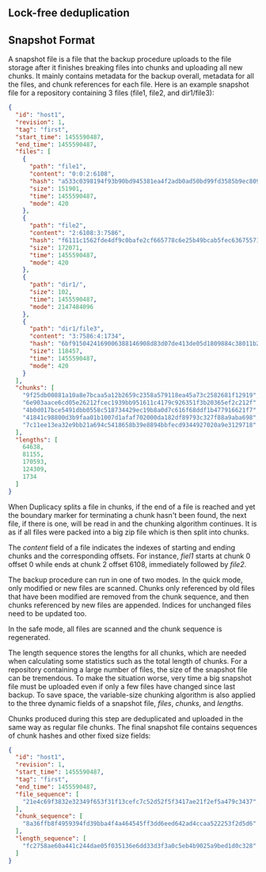 ## Lock-free deduplication

## Snapshot Format

A snapshot file is a file that the backup procedure uploads to the file storage after it finishes breaking files into
chunks and uploading all new chunks. It mainly contains metadata for the backup overall, metadata for all the files,
and chunk references for each file. Here is an example snapshot file for a repository containing 3 files (file1, file2,
and dir1/file3):

```json
{
  "id": "host1",
  "revision": 1,
  "tag": "first",
  "start_time": 1455590487,
  "end_time": 1455590487,
  "files": [
    {
      "path": "file1",
      "content": "0:0:2:6108",
      "hash": "a533c0398194f93b90bd945381ea4f2adb0ad50bd99fd3585b9ec809da395b51",
      "size": 151901,
      "time": 1455590487,
      "mode": 420
    },
    {
      "path": "file2",
      "content": "2:6108:3:7586",
      "hash": "f6111c1562fde4df9c0bafe2cf665778c6e25b49bcab5fec63675571293ed644",
      "size": 172071,
      "time": 1455590487,
      "mode": 420
    },
    {
      "path": "dir1/",
      "size": 102,
      "time": 1455590487,
      "mode": 2147484096
    },
    {
      "path": "dir1/file3",
      "content": "3:7586:4:1734",
      "hash": "6bf9150424169006388146908d83d07de413de05d1809884c38011b2a74d9d3f",
      "size": 118457,
      "time": 1455590487,
      "mode": 420
    }
  ],
  "chunks": [
    "9f25db00881a10a8e7bcaa5a12b2659c2358a579118ea45a73c2582681f12919",
    "6e903aace6cd05e26212fcec1939bb951611c4179c926351f3b20365ef2c212f",
    "4b0d017bce5491dbb0558c518734429ec19b8a0d7c616f68ddf1b477916621f7",
    "41841c98800d3b9faa01b1007d1afaf702000da182df89793c327f88a9aba698",
    "7c11ee13ea32e9bb21a694c5418658b39e8894bbfecd9344927020a9e3129718"
  ],
  "lengths": [
    64638,
    81155,
    170593,
    124309,
    1734
  ] 
}
```

When Duplicacy splits a file in chunks, if the end of a file is reached and yet the boundary marker for terminating a chunk
hasn't been found, the next file, if there is one, will be read in and the chunking algorithm continues. It is as if all 
files were packed into a big zip file which is then split into chunks.

The *content* field of a file indicates the indexes of starting and ending chunks and the corresponding offsets. For
instance, *fiel1* starts at chunk 0 offset 0 while ends at chunk 2 offset 6108, immediately followed by *file2*.

The backup procedure can run in one of two modes. In the quick mode, only modified or new files are scanned. Chunks only
referenced by old files that have been modified are removed from the chunk sequence, and then chunks referenced by new 
files are appended. Indices for unchanged files need to be updated too.

In the safe mode, all files are scanned and the chunk sequence is regenerated.

The length sequence stores the lengths for all chunks, which are needed when calculating some statistics such as the total
length of chunks. For a repository containing a large number of files, the size of the snapshot file can be tremendous. 
To make the situation worse, very time a big snapshot file must be uploaded even if only a few files have changed since
last backup. To save space, the variable-size chunking algorithm is also applied to the three dynamic fields of a snapshot
file, *files*, *chunks*, and *lengths*.

Chunks produced during this step are deduplicated and uploaded in the same way as regular file chunks. The final snapshot file
contains sequences of chunk hashes and other fixed size fields:

```json
{
  "id": "host1",
  "revision": 1,
  "start_time": 1455590487,
  "tag": "first",
  "end_time": 1455590487,
  "file_sequence": [
    "21e4c69f3832e32349f653f31f13cefc7c52d52f5f3417ae21f2ef5a479c3437",
  ],
  "chunk_sequence": [
    "8a36ffb8f4959394fd39bba4f4a464545ff3dd6eed642ad4ccaa522253f2d5d6"
  ],
  "length_sequence": [
    "fc2758ae60a441c244dae05f035136e6dd33d3f3a0c5eb4b9025a9bed1d0c328"
  ]
}
```
